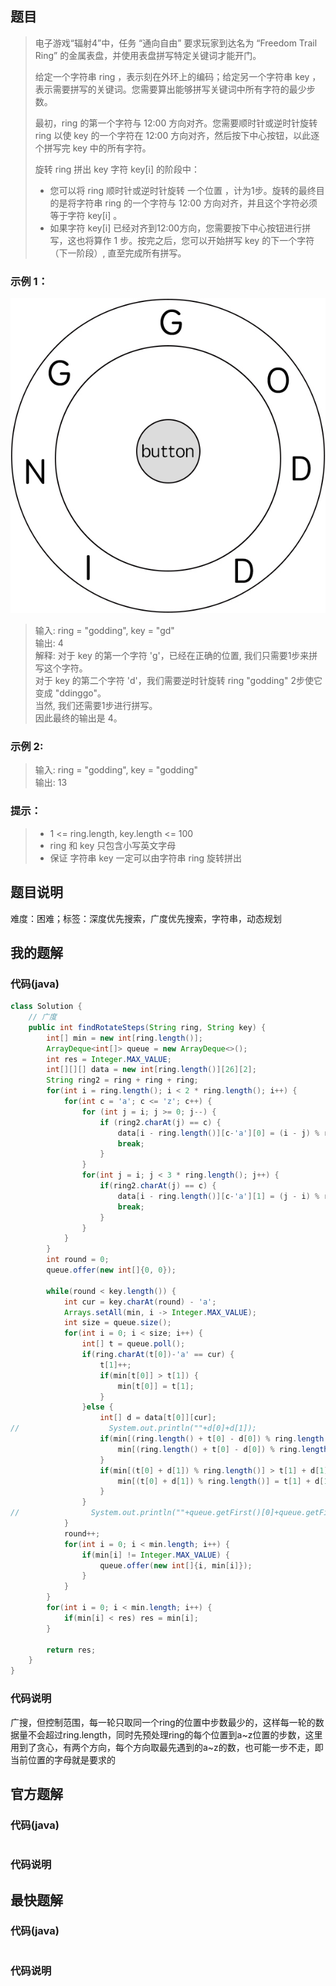 ## 题目
> 电子游戏“辐射4”中，任务 “通向自由” 要求玩家到达名为 “Freedom Trail Ring” 的金属表盘，并使用表盘拼写特定关键词才能开门。
> 
> 给定一个字符串 ring ，表示刻在外环上的编码；给定另一个字符串 key ，表示需要拼写的关键词。您需要算出能够拼写关键词中所有字符的最少步数。
> 
> 最初，ring 的第一个字符与 12:00 方向对齐。您需要顺时针或逆时针旋转 ring 以使 key 的一个字符在 12:00 方向对齐，然后按下中心按钮，以此逐个拼写完 key 中的所有字符。
> 
> 旋转 ring 拼出 key 字符 key[i] 的阶段中：
> 
> - 您可以将 ring 顺时针或逆时针旋转 一个位置 ，计为1步。旋转的最终目的是将字符串 ring 的一个字符与 12:00 方向对齐，并且这个字符必须等于字符 key[i] 。
> - 如果字符 key[i] 已经对齐到12:00方向，您需要按下中心按钮进行拼写，这也将算作 1 步。按完之后，您可以开始拼写 key 的下一个字符（下一阶段）, 直至完成所有拼写。
### 示例 1：
![](/support/image/514-自由之路/1.jpg)
> 输入: ring = "godding", key = "gd"  
> 输出: 4  
> 解释: 对于 key 的第一个字符 'g'，已经在正确的位置, 我们只需要1步来拼写这个字符。  
> 对于 key 的第二个字符 'd'，我们需要逆时针旋转 ring "godding" 2步使它变成 "ddinggo"。  
> 当然, 我们还需要1步进行拼写。  
> 因此最终的输出是 4。
### 示例 2:
> 输入: ring = "godding", key = "godding"  
> 输出: 13
### 提示：
> - 1 <= ring.length, key.length <= 100  
> - ring 和 key 只包含小写英文字母  
> - 保证 字符串 key 一定可以由字符串 ring 旋转拼出
## 题目说明
难度：困难；标签：深度优先搜索，广度优先搜索，字符串，动态规划
## 我的题解
### 代码(java)
```java
class Solution {
    // 广度
    public int findRotateSteps(String ring, String key) {
        int[] min = new int[ring.length()];
        ArrayDeque<int[]> queue = new ArrayDeque<>();
        int res = Integer.MAX_VALUE;
        int[][][] data = new int[ring.length()][26][2];
        String ring2 = ring + ring + ring;
        for(int i = ring.length(); i < 2 * ring.length(); i++) {
            for(int c = 'a'; c <= 'z'; c++) {
                for (int j = i; j >= 0; j--) {
                    if (ring2.charAt(j) == c) {
                        data[i - ring.length()][c-'a'][0] = (i - j) % ring.length();
                        break;
                    }
                }
                for(int j = i; j < 3 * ring.length(); j++) {
                    if(ring2.charAt(j) == c) {
                        data[i - ring.length()][c-'a'][1] = (j - i) % ring.length();
                        break;
                    }
                }
            }
        }
        int round = 0;
        queue.offer(new int[]{0, 0});

        while(round < key.length()) {
            int cur = key.charAt(round) - 'a';
            Arrays.setAll(min, i -> Integer.MAX_VALUE);
            int size = queue.size();
            for(int i = 0; i < size; i++) {
                int[] t = queue.poll();
                if(ring.charAt(t[0])-'a' == cur) {
                    t[1]++;
                    if(min[t[0]] > t[1]) {
                        min[t[0]] = t[1];
                    }
                }else {
                    int[] d = data[t[0]][cur];
//                    System.out.println(""+d[0]+d[1]);
                    if(min[(ring.length() + t[0] - d[0]) % ring.length()] > t[1] + d[0] + 1) {
                        min[(ring.length() + t[0] - d[0]) % ring.length()] = t[1] + d[0] + 1;
                    }
                    if(min[(t[0] + d[1]) % ring.length()] > t[1] + d[1] + 1) {
                        min[(t[0] + d[1]) % ring.length()] = t[1] + d[1] + 1;
                    }
                }
//                System.out.println(""+queue.getFirst()[0]+queue.getFirst()[1]+queue.getLast()[0]+queue.getLast()[1]);
            }
            round++;
            for(int i = 0; i < min.length; i++) {
                if(min[i] != Integer.MAX_VALUE) {
                    queue.offer(new int[]{i, min[i]});
                }
            }
        }
        for(int i = 0; i < min.length; i++) {
            if(min[i] < res) res = min[i];
        }

        return res;
    }
}
```
### 代码说明
广搜，但控制范围，每一轮只取同一个ring的位置中步数最少的，这样每一轮的数据量不会超过ring.length，同时先预处理ring的每个位置到a\~z位置的步数，这里用到了贪心，有两个方向，每个方向取最先遇到的a\~z的数，也可能一步不走，即当前位置的字母就是要求的
## 官方题解
### 代码(java)
```java
```
### 代码说明
## 最快题解
### 代码(java)
```java
```
### 代码说明
